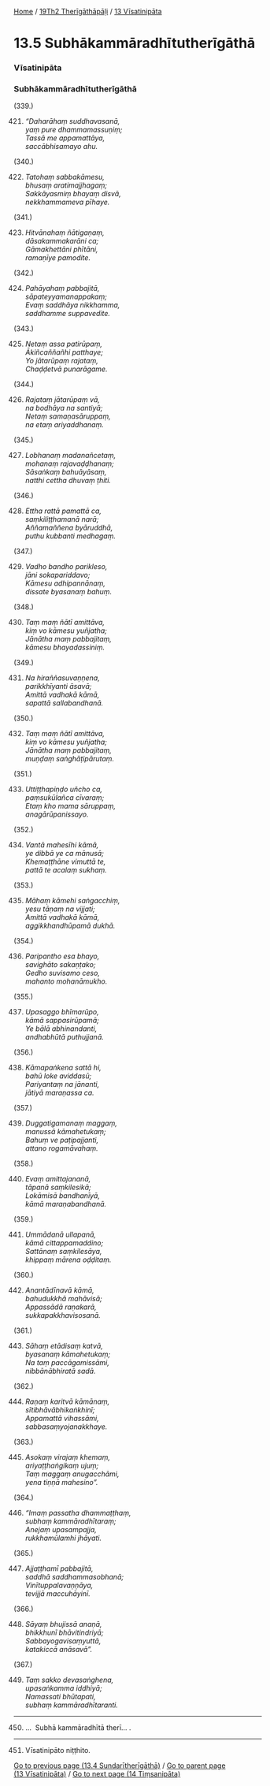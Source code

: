 
[Home](/) / [19Th2 Therīgāthāpāḷi](/tipitaka/19Th2.md) / [13 Vīsatinipāta](/tipitaka/19Th2/13.md)

# 13.5 Subhākammāradhītutherīgāthā

### Vīsatinipāta

### Subhākammāradhītutherīgāthā

(339.)

421. _“Daharāhaṃ suddhavasanā,_  
_yaṃ pure dhammamassuṇiṃ;_  
_Tassā me appamattāya,_  
_saccābhisamayo ahu._  


(340.)

422. _Tatohaṃ sabbakāmesu,_  
_bhusaṃ aratimajjhagaṃ;_  
_Sakkāyasmiṃ bhayaṃ disvā,_  
_nekkhammameva pīhaye._  


(341.)

423. _Hitvānahaṃ ñātigaṇaṃ,_  
_dāsakammakarāni ca;_  
_Gāmakhettāni phītāni,_  
_ramaṇīye pamodite._  


(342.)

424. _Pahāyahaṃ pabbajitā,_  
_sāpateyyamanappakaṃ;_  
_Evaṃ saddhāya nikkhamma,_  
_saddhamme suppavedite._  


(343.)

425. _Netaṃ assa patirūpaṃ,_  
_Ākiñcaññañhi patthaye;_  
_Yo jātarūpaṃ rajataṃ,_  
_Chaḍḍetvā punarāgame._  


(344.)

426. _Rajataṃ jātarūpaṃ vā,_  
_na bodhāya na santiyā;_  
_Netaṃ samaṇasāruppaṃ,_  
_na etaṃ ariyaddhanaṃ._  


(345.)

427. _Lobhanaṃ madanañcetaṃ,_  
_mohanaṃ rajavaḍḍhanaṃ;_  
_Sāsaṅkaṃ bahuāyāsaṃ,_  
_natthi cettha dhuvaṃ ṭhiti._  


(346.)

428. _Ettha rattā pamattā ca,_  
_saṃkiliṭṭhamanā narā;_  
_Aññamaññena byāruddhā,_  
_puthu kubbanti medhagaṃ._  


(347.)

429. _Vadho bandho parikleso,_  
_jāni sokapariddavo;_  
_Kāmesu adhipannānaṃ,_  
_dissate byasanaṃ bahuṃ._  


(348.)

430. _Taṃ maṃ ñātī amittāva,_  
_kiṃ vo kāmesu yuñjatha;_  
_Jānātha maṃ pabbajitaṃ,_  
_kāmesu bhayadassiniṃ._  


(349.)

431. _Na hiraññasuvaṇṇena,_  
_parikkhīyanti āsavā;_  
_Amittā vadhakā kāmā,_  
_sapattā sallabandhanā._  


(350.)

432. _Taṃ maṃ ñātī amittāva,_  
_kiṃ vo kāmesu yuñjatha;_  
_Jānātha maṃ pabbajitaṃ,_  
_muṇḍaṃ saṅghāṭipārutaṃ._  


(351.)

433. _Uttiṭṭhapiṇḍo uñcho ca,_  
_paṃsukūlañca cīvaraṃ;_  
_Etaṃ kho mama sāruppaṃ,_  
_anagārūpanissayo._  


(352.)

434. _Vantā mahesīhi kāmā,_  
_ye dibbā ye ca mānusā;_  
_Khemaṭṭhāne vimuttā te,_  
_pattā te acalaṃ sukhaṃ._  


(353.)

435. _Māhaṃ kāmehi saṅgacchiṃ,_  
_yesu tāṇaṃ na vijjati;_  
_Amittā vadhakā kāmā,_  
_aggikkhandhūpamā dukhā._  


(354.)

436. _Paripantho esa bhayo,_  
_savighāto sakaṇṭako;_  
_Gedho suvisamo ceso,_  
_mahanto mohanāmukho._  


(355.)

437. _Upasaggo bhīmarūpo,_  
_kāmā sappasirūpamā;_  
_Ye bālā abhinandanti,_  
_andhabhūtā puthujjanā._  


(356.)

438. _Kāmapaṅkena sattā hi,_  
_bahū loke aviddasū;_  
_Pariyantaṃ na jānanti,_  
_jātiyā maraṇassa ca._  


(357.)

439. _Duggatigamanaṃ maggaṃ,_  
_manussā kāmahetukaṃ;_  
_Bahuṃ ve paṭipajjanti,_  
_attano rogamāvahaṃ._  


(358.)

440. _Evaṃ amittajananā,_  
_tāpanā saṃkilesikā;_  
_Lokāmisā bandhanīyā,_  
_kāmā maraṇabandhanā._  


(359.)

441. _Ummādanā ullapanā,_  
_kāmā cittappamaddino;_  
_Sattānaṃ saṃkilesāya,_  
_khippaṃ mārena oḍḍitaṃ._  


(360.)

442. _Anantādīnavā kāmā,_  
_bahudukkhā mahāvisā;_  
_Appassādā raṇakarā,_  
_sukkapakkhavisosanā._  


(361.)

443. _Sāhaṃ etādisaṃ katvā,_  
_byasanaṃ kāmahetukaṃ;_  
_Na taṃ paccāgamissāmi,_  
_nibbānābhiratā sadā._  


(362.)

444. _Raṇaṃ karitvā kāmānaṃ,_  
_sītibhāvābhikaṅkhinī;_  
_Appamattā vihassāmi,_  
_sabbasaṃyojanakkhaye._  


(363.)

445. _Asokaṃ virajaṃ khemaṃ,_  
_ariyaṭṭhaṅgikaṃ ujuṃ;_  
_Taṃ maggaṃ anugacchāmi,_  
_yena tiṇṇā mahesino”._  


(364.)

446. _“Imaṃ passatha dhammaṭṭhaṃ,_  
_subhaṃ kammāradhītaraṃ;_  
_Anejaṃ upasampajja,_  
_rukkhamūlamhi jhāyati._  


(365.)

447. _Ajjaṭṭhamī pabbajitā,_  
_saddhā saddhammasobhanā;_  
_Vinītuppalavaṇṇāya,_  
_tevijjā maccuhāyinī._  


(366.)

448. _Sāyaṃ bhujissā anaṇā,_  
_bhikkhunī bhāvitindriyā;_  
_Sabbayogavisaṃyuttā,_  
_katakiccā anāsavā”._  


(367.)

449. _Taṃ sakko devasaṅghena,_  
_upasaṅkamma iddhiyā;_  
_Namassati bhūtapati,_  
_subhaṃ kammāradhītaranti._  


---

450. …  Subhā kammāradhītā therī… .



---

451. Vīsatinipāto niṭṭhito.



[Go to previous page (13.4 Sundarītherīgāthā)](/tipitaka/19Th2/13/13.4.md) / [Go to parent page (13 Vīsatinipāta)](/tipitaka/19Th2/13.md) / [Go to next page (14 Tiṃsanipāta)](/tipitaka/19Th2/14.md)


